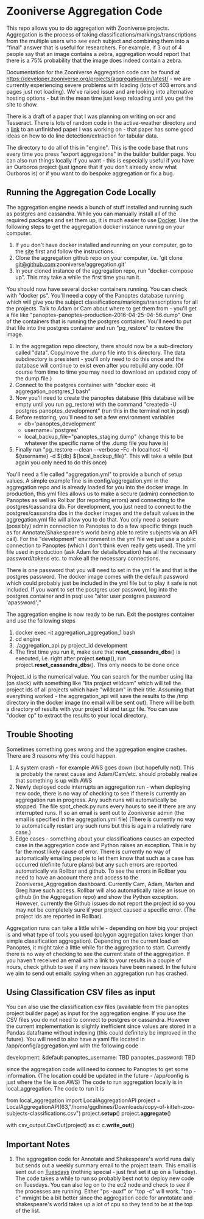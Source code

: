 # Zooniverse Aggregation Code

This repo allows you to do aggregation with Zooniverse projects. Aggregation is the process of taking classifications/markings/transcriptions from the multiple users who see each subject and combining them into a "final" answer that is useful for researchers. 
For example, if 3 out of 4 people say that an image contains a zebra, aggregation would report that there is a 75% probability that the image does indeed contain a zebra.

Documentation for the Zooniverse Aggregation code can be found at https://developer.zooniverse.org/projects/aggregation/en/latest/ - we are currently experiencing severe problems with loading (lots of 403 errors and pages just not loading). We've raised issue and are looking into alternative hosting options - but in the mean time just keep reloading until you get the site to show.

There is a draft of a paper that I was planning on writing on ocr and Tesseract. There is lots of random code in the active-weather directory and a [link](https://drive.google.com/open?id=0By-LeWaBxt31ZVBfZ2R6SXl4NWs) to an unfinished paper I was working on - that paper has some good ideas on how to do line detection/extraction for tabular data.

The directory to do all of this in "engine". This is the code base that runs every time you press "export aggregations" in the builder builder page. You can also run things locally if you want - this is especially useful if you have an Ourboros project (just ignore that if you don't already know what Ourboros is) or if you want to do bespoke aggregation or fix a bug.

## Running the Aggregation Code Locally

The aggregation engine needs a bunch of stuff installed and running such as postgres and cassandra. While you can manually install all of the required packages and set them up, it is much easier to use [Docker](https://www.docker.com). Use the following steps to get the aggregation docker instance running on your computer.

1. If you don't have docker installed and running on your computer, go to the [site](https://www.docker.com) first and follow the instructions.
2. Clone the aggregation github repo on your computer, i.e. 'git clone git@github.com:zooniverse/aggregation.git'
3. In your cloned instance of the aggregation repo, run "docker-compose up". This may take a while the first time you run it. 

You should now have several docker containers running. You can check with "docker ps". You'll need a copy of the Panoptes database running which will give you the subject classifications/markings/transcriptions for all the projects. Talk to Adam or Cam about where to get them from - you'll get a file like "panoptes-panoptes-production-2016-04-25-04-56.dump" One of the containers that is running the postgres container. You'll need to put that file into the postgres container and run "pg_restore" to restore the image.

1. In the aggregation repo directory, there should now be a sub-directory called "data". Copy/move the .dump file into this directory. The data subdirectory is presistent - you'll only need to do this once and the database will continue to exist even after you rebuild any code. (Of course from time to time you may need to download an updated copy of the dump file.)
2. Connect to the postgres container with "docker exec -it aggregation_postgres_1 bash"
3. Now you'll need to create the panoptes database (this database will be empty until you run pg_restore) with the command "createdb -U postgres panoptes_development" (run this in the terminal not in psql)
4. Before restoring, you'll need to set a few environment variables
    * db='panoptes_development'
    * username='postgres'
    * local_backup_file="panoptes_staging.dump" (change this to be whatever the specific name of the .dump file you have is)
5. Finally run "pg_restore --clean --verbose -Fc -h localhost -U ${username} -d ${db} ${local_backup_file}". This will take a while (but again you only need to do this once)

You'll need a file called "aggregation.yml" to provide a bunch of setup values. A simple example fine is in config/aggregation.yml in the aggregation repo and is already loaded for you into the docker image. In production, this yml files allows us to make a secure (admin) connection to Panoptes as well as Rollbar (for reporting errors) and connecting to the postgres/cassandra db. 
For development, you just need to connect to the postgres/cassandra dbs in the docker images and the default values in the aggregation.yml file will allow you to do that. You only need a secure (possibly) admin connection to Panoptes to do a few specific things (such as for Annotate/Shakespeare's world being able to retire subjects via an API call). 
For the "development" environment in the yml file we just use a public connection to Panoptes (which I don't think even really gets used). The yml file used in production (ask Adam for details/location) has all the necessary password/tokens etc. to make all the necessary connections.

There is one password that you will need to set in the yml file and that is the postgres password. The docker image comes with the default password which could probably just be included in the yml file but to play it safe is not included. If you want to set the postgres user password, log into the postgres container and in psql use "alter user postgres password 'apassword';"

The aggregation engine is now ready to be run. Exit the postgres container and use the following steps 

1. docker exec -it aggregation_aggregation_1 bash
2. cd engine
3. ./aggregation_api.py project_id development 
4. The first time you run it, make sure that __reset_cassandra_dbs__() is executed, i.e. right after project.__setup__(), run project.__reset_cassandra_dbs__(). This only needs to be done once


Project_id is the numerical value. You can search for the number using lita (on slack) with something like "lita project wildcam" which will tell the project ids of all projects which have "wildcam" in their title. 
Assuming that everything worked - the aggregation_api will save the results to the /tmp directory in the docker image (no email will be sent out). There will be both a directory of results with your project id and tar.gz file. You can use "docker cp" to extract the results to your local directory.

## Trouble Shooting

Sometimes something goes wrong and the aggregation engine crashes. There are 3 reasons why this could happen.

1. A system crash - for example AWS goes down (but hopefully not). This is probably the rarest cause and Adam/Cam/etc. should probably realize that something is up with AWS
2. Newly deployed code interrupts an aggregation run - when deploying new code, there is no way of checking to see if there is currently an aggregation run in progress. Any such runs will automatically be stopped. The file spot_check.py runs every hours to see if there are any interrupted runs. If so an email is sent out to Zooniverse admin (the email is specified in the aggregation.yml file) (There is currently no way to automatically restart any such runs but this is again a relatively rare case.)
3. Edge cases - something about your classifications causes an expected case in the aggregation code and Python raises an exception. This is by far the most likely cause of error. There is currently no way of automatically emailing people to let them know that such as a case has occurred (definite future plans) but any such errors are reported automatically via Rollbar and github. To see the errors in Rollbar you need to have an account there and access to the Zooniverse_Aggregation dashboard. Currently Cam, Adam, Marten and Greg have such access. Rollbar will also automatically raise an issue on github (in the Aggregation repo) and show the Python exception. However, currently the Github issues do not report the project id so you may not be completely sure if your project caused a specific error. (The project ids are reported in Rollbar).  

Aggregation runs can take a little while - depending on how big your project is and what type of tools you used (polygon aggregation takes longer than simple classification aggregation). Depending on the current load on Panoptes, it might take a little while for the aggregation to start. Currently there is no way of checking to see the current state of the aggregation. If you haven't received an email with a link to your results in a couple of hours, check github to see if any new issues have been raised. In the future we aim to send out emails saying when an aggregation run has crashed.

## Using Classification CSV files as input

You can also use the classification csv files (available from the panoptes project builder page) as input for the aggregation engine. If you use the CSV files you do not need to connect to postgres or cassandra. However the current implementation is slightly inefficient since values are stored in a Pandas dataframe without indexing (this could definitely be improved in the future). You will need to also have a yaml file located in /app/config/aggregation.yml with the following code

development: &default
  panoptes_username: TBD
  panoptes_password: TBD
  
since the aggregation code will need to connec to Panoptes to get some information. (The location could be updated in the future - /app/config is just where the file is on AWS) The code to run aggregation locally is in local_aggregation. The code to run it is

from local_aggregation import LocalAggregationAPI
project = LocalAggregationAPI(63,"/home/ggdhines/Downloads/copy-of-kitteh-zoo-subjects-classifications.csv")
project.__setup__()
project.__aggregate__()

with csv_output.CsvOut(project) as c:
    c.__write_out__()

## Important Notes

1. The aggregation code for Annotate and Shakespeare's world runs daily but sends out a weekly summary email to the project team. This email is sent out on [Tuesdays](https://github.com/zooniverse/aggregation/blob/281279b9367167c42920648e03dc65ba3e2be038/engine/text_aggregation.py#L452) (nothing special - just first set it up on a Tuesday). The code takes a while to run so probably best not to deploy new code on Tuesdays.
You can also log on to the ec2 node and check to see if the processes are running. Either "ps -auxf" or "top -c" will work. "top -c" mmight be a bit better since the aggregation code for anntotate and shakespeare's world takes up a lot of cpu so they tend to be at the top of the list. 
